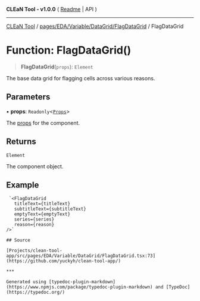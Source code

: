 **CLEaN Tool - v1.0.0** ( [Readme](../../../../../../README.md) \| API )

***

[CLEaN Tool](../../../../../../modules.md) / [pages/EDA/Variable/DataGrid/FlagDataGrid](../README.md) / FlagDataGrid

# Function: FlagDataGrid()

> **FlagDataGrid**(`props`): `Element`

The base data grid for flagging cells across various reasons.

## Parameters

▪ **props**: `Readonly`\<[`Props`](../private/interfaces/Props.md)\>

The [props](../private/interfaces/Props.md) for the component.

## Returns

`Element`

The component object.

## Example

```tsx
 `<FlagDataGrid
   titleText={titleText}
   subtitleText={subtitleText}
   emptyText={emptyText}
   series={series}
   reason={reason}
/>` 

## Source

[Projects/clean-tool-app/src/pages/EDA/Variable/DataGrid/FlagDataGrid.tsx:73](https://github.com/yuckyh/clean-tool-app/)

***

Generated using [typedoc-plugin-markdown](https://www.npmjs.com/package/typedoc-plugin-markdown) and [TypeDoc](https://typedoc.org/)
